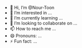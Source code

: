 - 👋 Hi, I’m @Nour-Toon
- 👀 I’m interested in ...
- 🌱 I’m currently learning ...
- 💞️ I’m looking to collaborate on ...
- 📫 How to reach me ...
- 😄 Pronouns: ...
- ⚡ Fun fact: ...

<!---
Nour-Toon/Nour-Toon is a ✨ special ✨ repository because its `README.md` (this file) appears on your GitHub profile.
You can click the Preview link to take a look at your changes.
--->

